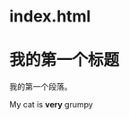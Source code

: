 # index.html
<html>
<head>
<meta charset="utf-8">
    <title>fuck uzi's asshole </title>
</head>
<body>
    <h1>我的第一个标题</h1>
    <p>我的第一个段落。</p>
    <p>My cat is <strong>very</strong> grumpy</p>
</body>
</html>
